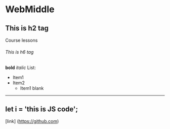 # WebMiddle
## This is h2 tag
Course lessons
###### This is h6 tag
**bold**
*italic*
List:
* Item1
* Item2
  * Item1 blank
---
let i = 'this is JS code';
---
[link] (https://github.com)
